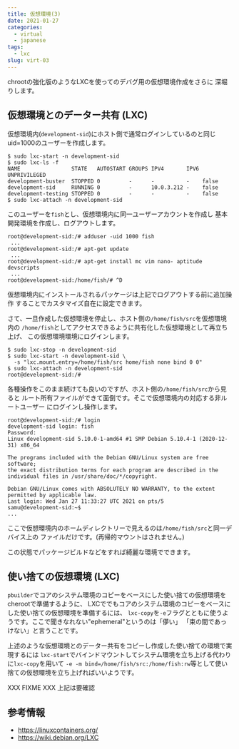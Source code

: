 ```yaml
---
title: 仮想環境(3)
date: 2021-01-27
categories:
  - virtual
  - japanese
tags:
  - lxc
slug: virt-03
---
```


chrootの強化版のようなLXCを使ってのデバグ用の仮想環境作成をさらに
深堀りします。

## 仮想環境とのデーター共有 (LXC)

仮想環境内(`development-sid`)にホスト側で通常ログインしているのと同じ
uid=1000のユーザーを作成します。

```
$ sudo lxc-start -n development-sid
$ sudo lxc-ls -f
NAME                STATE   AUTOSTART GROUPS IPV4       IPV6 UNPRIVILEGED
development-buster  STOPPED 0         -      -          -    false
development-sid     RUNNING 0         -      10.0.3.212 -    false
development-testing STOPPED 0         -      -          -    false
$ sudo lxc-attach -n development-sid
```
このユーザーを`fish`とし、仮想環境内に同一ユーザーアカウントを作成し
基本開発環境を作成し、ログアウトします。
```
root@development-sid:/# adduser -uid 1000 fish
 ...
root@development-sid:/# apt-get update
 ...
root@development-sid:/# apt-get install mc vim nano- aptitude devscripts
 ...
root@development-sid:/home/fish/# ^D
```

仮想環境内にインストールされるパッケージは上記でログアウトする前に追加操作
することでカスタマイズ自在に設定できます。

さて、一旦作成した仮想環境を停止し、ホスト側の`/home/fish/src`を仮想環境内の
`/home/fish`としてアクセスできるように共有化した仮想環境として再立ち上げ、
この仮想環境環境にログインします。

```
$ sudo lxc-stop -n development-sid
$ sudo lxc-start -n development-sid \
  -s "lxc.mount.entry=/home/fish/src home/fish none bind 0 0"
$ sudo lxc-attach -n development-sid
root@development-sid:/#
```
各種操作をこのまま続けても良いのですが、ホスト側の`/home/fish/src`から見ると
ルート所有ファイルができて面倒です。そこで仮想環境内の対応する非ルートユーザー
にログインし操作します。

```
root@development-sid:/# login
development-sid login: fish
Password:
Linux development-sid 5.10.0-1-amd64 #1 SMP Debian 5.10.4-1 (2020-12-31) x86_64

The programs included with the Debian GNU/Linux system are free software;
the exact distribution terms for each program are described in the
individual files in /usr/share/doc/*/copyright.

Debian GNU/Linux comes with ABSOLUTELY NO WARRANTY, to the extent
permitted by applicable law.
Last login: Wed Jan 27 11:33:27 UTC 2021 on pts/5
samu@development-sid:~$
...
```

ここで仮想環境内のホームディレクトリーで見えるのは`/home/fish/src`と同一デバイス上の
ファイルだけです。(再帰的マウントはされません。)

この状態でパッケージビルドなどをすれば綺麗な環境でできます。

## 使い捨ての仮想環境 (LXC)

`pbuilder`でコアのシステム環境のコピーをベースにした使い捨ての仮想環境をcherootで準備するように、
LXCででもコアのシステム環境のコピーをベースにした使い捨ての仮想環境を準備するには、
`lxc-copy`を`-e`フラグとともに使うようです。ここで聞きなれない"ephemeral"というのは「儚い」
「束の間であっけない」と言うことです。

上述のような仮想環境とのデーター共有をコピーし作成した使い捨ての環境で実現するには
`lxc-start`でバインドマウントしてシステム環境を立ち上げる代わりに`lxc-copy`を用いて
`-e -m bind=/home/fish/src:/home/fish:rw`等として使い捨ての仮想環境を立ち上げればいいようです。

XXX FIXME XXX 上記は要確認


## 参考情報

* https://linuxcontainers.org/
* https://wiki.debian.org/LXC

<!--
lxc-usernsexec
-->


<!-- vim: sw=2 sts=2 et se ai tw=79: -->
